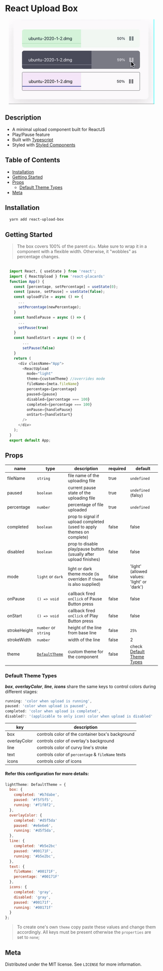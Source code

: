 # React Upload Box

<div align="center">
  <div>
    <img src="./readme-assets/upload.gif" />
  </div>
</div>

<h2>Description</h2>

- A minimal upload component built for ReactJS
- Play/Pause feature
- Built with [Typescript](https://www.typescriptlang.org/)
- Styled with [Styled Components](https://www.styled-components.com/)

<h2>Table of Contents</h2>

- [Installation](#-installation)
- [Getting Started](#getting-started)
- [Props](#props)
  - [Default Theme Types](#default-theme-types)
- [Meta](#meta)

## Installation

```sh
  yarn add react-upload-box
```

## Getting Started

> The box covers 100% of the parent `div`. Make sure to wrap it in a component with a flexible width. Otherwise, it "wobbles" as percentage changes.

```javascript

  import React, { useState } from 'react';
  import { ReactUpload } from 'react-placards'
  function App() {
    const [percentage, setPercentage] = useState(0);
    const [pause, setPause] = useState(false);
    const uploadFile = async () => {
      ...
      setPercentage(newPercentage);
    }
    const handlePause = async () => {
      ...
      setPause(true)
    }
    const handleStart = async () => {
        ...
        setPause(false)
    }
    return (
      <div className="App">
        <ReactUpload
          mode="light"
          theme={customTheme} //overrides mode
          fileName={meta.fileName}
          percentage={percentage}
          paused={pause}
          disabled={percentage === 100}
          completed={percentage === 100}
          onPause={handlePause}
          onStart={handleStart}
        />
      </div>
    );
  }
  export default App;

```

## Props

| name         | type                                   | description                                                           | required | default                                           |
| ------------ | -------------------------------------- | --------------------------------------------------------------------- | -------- | ------------------------------------------------- |
| fileName     | `string`                               | file name of the uploading file                                       | true     | `undefined`                                       |
| paused       | `boolean`                              | current pause state of the uploading file                             | true     | `undefined` (falsy)                               |
| percentage   | `number`                               | percentage of file uploaded                                           | true     | `undefined`                                       |
| completed    | `boolean`                              | prop to signal if upload completed (used to apply themes on complete) | false    | false                                             |
| disabled     | `boolean`                              | prop to disable play/pause button (usually after upload finishes)     | false    | false                                             |
| mode         | `light` or `dark`                      | light or dark theme mode (is overriden if `theme` is also supplied)   | false    | 'light' (allowed values: 'light' or 'dark')       |
| onPause      | `() => void`                           | callback fired `onClick` of Pause Button press                        | false    | false                                             |
| onStart      | `() => void`                           | callback fired `onClick` of Play Button press                         | false    | false                                             |
| strokeHeight | `number` or `string`                   | height of the line from base line                                     | false    | `25%`                                             |
| strokeWidth  | `number`                               | width of the line                                                     | false    | 2                                                 |
| theme        | [`DefaultTheme`](#default-theme-types) | custom theme for the component                                        | false    | check [Default Theme Types](#default-theme-types) |

### Default Theme Types

**_box_**, **_overlayColor_**, **_line_**, **_icons_** share the same keys to control colors during different stages:

```javascript
running: 'color when upload is running',
paused: 'color when upload is paused',
completed: 'color when upload is completed',
disabled?: '(applicable to only icon) color when upload is disabled'
```

| key          | description                                       |
| ------------ | ------------------------------------------------- |
| box          | controls color of the container box's background  |
| overlayColor | controls color of overlay's background            |
| line         | controls color of curvy line's stroke             |
| text         | controls color of `percentage` & `fileName` texts |
| icons        | controls color of icons                           |

#### Refer this configuration for more details:

```javascript
lightTheme: DefaultTheme = {
  box: {
    completed: '#b7dabe',
    paused: '#f5f5f5',
    running: '#f1f8f2',
  },
  overlayColor: {
    completed: '#d5f5da'
    paused: '#e6e6e6',
    running: '#d5f5da',
  },
  line: {
    completed: '#b5e2bc'
    paused: '#00171F',
    running: '#b5e2bc',
  },
  text: {
    fileName: '#00171F',
    percentage: '#00171F'
  },
  icons: {
    completed: 'gray',
    disabled: 'gray',
    paused: '#00171f',
    running: '#00171f'
  }
};
```

> To create one's own `theme` copy paste these values and change them accordingly. All keys must be present otherwise the `properties` are set to `none`;

## Meta

Distributed under the MIT license. See `LICENSE` for more information.
